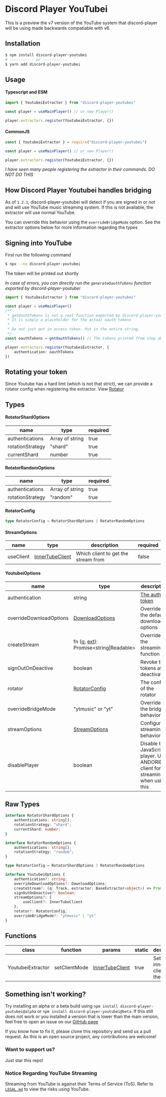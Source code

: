 # Discord Player YouTubei

This is a preview the v7 version of the YouTube system that discord-player will be using made backwards compatiable with v6.

## Installation

```bash
$ npm install discord-player-youtubei
# ----------- or -----------
$ yarn add discord-player-youtubei
```

## Usage

#### Typescript and ESM

```ts
import { YoutubeiExtractor } from "discord-player-youtubei"

const player = useMainPlayer() // or new Player()

player.extractors.register(YoutubeiExtractor, {})
```

#### CommonJS

```ts
const { YoutubeiExtractor } = require("discord-player-youtubei")

const player = useMainPlayer() // or new Player()

player.extractors.register(YoutubeiExtractor, {})
```

*I have seen many people registering the extractor in their commands. DO NOT DO THIS*

## How Discord Player Youtubei handles bridging

As of `1.2.1`, discord-player-youtubei will detect if you are signed in or not and will use YouTube music streaming system. If this is not available, the extractor will use normal YouTube.

You can override this behavior using the `overrideBridgeMode` option. See the extractor options below for more information regarding the types

## Signing into YouTube

First run the following command
```bash
$ npx --no discord-player-youtubei
```

The token will be printed out shortly

*In case of errors, you can directly run the `generateOauthTokens` function exported by discord-player-youtubei*

```ts
import { YoutubeiExtractor } from "discord-player-youtubei"

const player = useMainPlayer()
/**
 * getOauthTokens is not a real function exported by discord-player-youtubei.
 * It is simply a placeholder for the actual oauth tokens
 * 
 * Do not just put in access token. Put in the entire string.
 */
const oauthTokens = getOauthTokens() // The tokens printed from step above

player.extractors.register(YoutubeiExtractor, {
    authentication: oauthTokens
})
```

## Rotating your token

Since Youtube has a hard limt (which is not that strict), we can provide a rotator config when registering the extractor. View [Rotator](./Rotator.md)

## Types

#### RotatorShardOptions

| name | type | required |
| ---- | ---- | -------- |
| authentications | Array of string | true |
| rotationStrategy | "shard" | true |
| currentShard | number | true |

#### RotatorRandomOptions

| name | type | required |
| ---- | ---- | -------- |
| authentications | Array of string | true |
| rotationStrategy | "random" | true |

#### RotatorConfig

```ts
type RotatorConfig = RotatorShardOptions | RotatorRandomOptions
```

#### StreamOptions

| name | type | description | required |
| ---- | ---- | ----------- | -------- |
| useClient | [InnerTubeClient](https://github.com/LuanRT/YouTube.js/blob/main/src/Innertube.ts#L49) | Which client to get the stream from | false |

#### YoutubeiOptions

| name | type | description |
| ---- | ---- | ----------- |
| authentication | string | [The auth token](#signing-into-youtube) |
| overrideDownloadOptions | [DownloadOptions](https://github.com/LuanRT/YouTube.js/blob/main/src/types/FormatUtils.ts#L29) | Override the default download options |
| createStream | fn ([q](https://discord-player.js.org/docs/discord-player/class/Track), [ext](https://discord-player.js.org/docs/discord-player/class/BaseExtractor)): Promise<string\|Readable> | Override the streaming function |
| signOutOnDeactive | boolean | Revoke the tokens after deactivation |
| rotator | [RotatorConfig](#rotatorconfig) | The config of the rotator |
| overrideBridgeMode | "ytmusic" or "yt" | Override the bridging behavior |
| streamOptions | [StreamOptions](#streamoptions) | Configure streaming behavior |
| disablePlayer | boolean | Disable the JavaScript player. Use ANDORID client for streaming when using this |

## Raw Types

```ts
interface RotatorShardOptions {
	authentications: string[];
	rotationStrategy: "shard";
	currentShard: number;
}

interface RotatorRandomOptions {
	authentications: string[];
	rotationStrategy: "random";
}

type RotatorConfig = RotatorShardOptions | RotatorRandomOptions

interface YoutubeiOptions {
	authentication?: string;
	overrideDownloadOptions?: DownloadOptions;
	createStream?: (q: Track, extractor: BaseExtractor<object>) => Promise<string | Readable>;
	signOutOnDeactive?: boolean;
	streamOptions?: {
		useClient?: InnerTubeClient
	};
	rotator?: RotatorConfig;
	overrideBridgeMode?: "ytmusic" | "yt"
}
```

## Functions

| class | function | params | static | description |
| ----- | -------- | ------ | ------ | ----------- |
| YoutubeiExtractor | setClientMode | [InnerTubeClient](https://github.com/LuanRT/YouTube.js/blob/main/src/Innertube.ts#L49) | true | Set the innertube client on the fly |

## Something isn't working?

Try installing an alpha or a beta build using `npm install discord-player-youtubei@alpha` or `npm install discord-player-youtubei@beta`. If this still does not work or you installed a version that is lower than the main version, feel free to open an issue on our [GitHub page](https://github.com/retrouser955/discord-player-youtubei/issues)

If you know how to fix it, please clone this repository and send us a pull request. As this is an open source project, any contributions are welcome!

### Want to support us?

Just star this repo!

### Notice Regarding YouTube Streaming

Streaming from YouTube is against their Terms of Service (ToS). Refer to [`LEGAL.md`](./LEGAL.md) to view the risks using YouTube.
